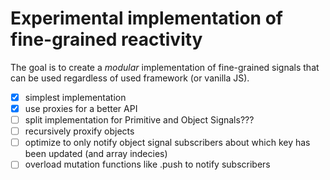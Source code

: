 # Experimental implementation of fine-grained reactivity

The goal is to create a _modular_ implementation of fine-grained signals that can be used regardless of used framework (or vanilla JS).

- [X] simplest implementation
- [X] use proxies for a better API
- [ ] split implementation for Primitive and Object Signals???
- [ ] recursively proxify objects
- [ ] optimize to only notify object signal subscribers about which key has been updated (and array indecies)
- [ ] overload mutation functions like .push to notify subscribers
